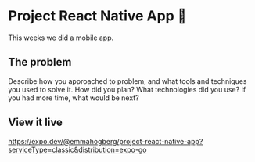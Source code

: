 # Project React Native App 📱

This weeks we did a mobile app. 

## The problem

Describe how you approached to problem, and what tools and techniques you used to solve it. How did you plan? What technologies did you use? If you had more time, what would be next?

## View it live

https://expo.dev/@emmahogberg/project-react-native-app?serviceType=classic&distribution=expo-go
